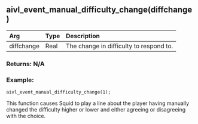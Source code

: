 ## aivl_event_manual_difficulty_change(diffchange)

|Arg|Type|Description|
|:--|---|:--|
|diffchange|Real|The change in difficulty to respond to.|

### Returns: N/A
### Example:
```gml
aivl_event_manual_difficulty_change(1);
```
This function causes Squid to play a line about the player having manually changed the difficulty higher or lower and either agreeing or disagreeing with the choice.